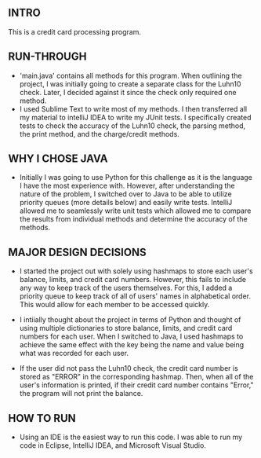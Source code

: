 ## INTRO

This is a credit card processing program.

## RUN-THROUGH

- 'main.java' contains all methods for this program. When outlining the project, I was initially going to create a separate class for the Luhn10 check. Later, I decided against it since the check only required one method. 
- I used Sublime Text to write most of my methods. I then transferred all my material to intelliJ IDEA to write my JUnit tests. I specifically created tests to check the accuracy of the Luhn10 check, the parsing method, the print method, and the charge/credit methods.

## WHY I CHOSE JAVA

- Initially I was going to use Python for this challenge as it is the language I have the most experience with. However, after understanding the nature of the problem, I switched over to Java to be able to utilize priority queues (more details below) and easily write tests. IntelliJ allowed me to seamlessly write unit tests which allowed me to compare the results from individual methods and determine the accuracy of the methods.

## MAJOR DESIGN DECISIONS

- I started the project out with solely using hashmaps to store each user's balance, limits, and credit card numbers. However, this fails to include any way to keep track of the users themselves. For this, I added a priority queue to keep track of all of users' names in alphabetical order. This would allow for each member to be accessed quickly.

- I intiially thought about the project in terms of Python and thought of using multiple dictionaries to store balance, limits, and credit card numbers for each user. When I switched to Java, I used hashmaps to achieve the same effect with the key being the name and value being what was recorded for each user. 

- If the user did not pass the Luhn10 check, the credit card number is stored as "ERROR" in the corresponding hashmap. Then, when all of the user's information is printed, if their credit card number contains "Error," the program will not print the balance. 

## HOW TO RUN

- Using an IDE is the easiest way to run this code. I was able to run my code in Eclipse, IntelliJ IDEA, and Microsoft Visual Studio. 


